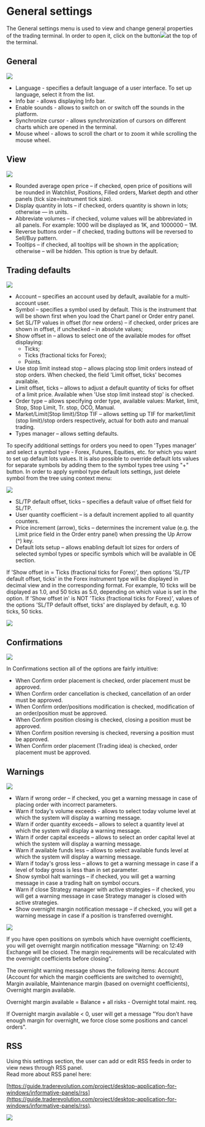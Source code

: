 # General settings

The General settings menu is used to view and change general properties of the trading terminal. In order to open it, click on the button![](../../.gitbook/assets/s1-1.png)at the top of the terminal.

## **General**

![](../../.gitbook/assets/1-31.png)

* Language - specifies a default language of a user interface. To set up language, select it from the list.
* Info bar - allows displaying Info bar.
* Enable sounds - allows to switch on or switch off the sounds in the platform.
* Synchronize cursor - allows synchronization of cursors on different charts which are opened in the terminal.
* Mouse wheel - allows to scroll the chart or to zoom it while scrolling the mouse wheel.

## **View**

![](../../.gitbook/assets/screenshot_2-2.png)

* Rounded average open price – if checked, open price of positions will be rounded in Watchlist, Positions, Filled orders, Market depth and other panels \(tick size=instrument tick size\).
* Display quantity in lots – if checked, orders quantity is shown in lots; otherwise — in units.
* Abbreviate volumes – if checked, volume values will be abbreviated in all panels. For example: 1000 will be displayed as 1K, and 1000000 – 1M.
* Reverse buttons order – if checked, trading buttons will be reversed to Sell/Buy pattern.
* Tooltips – if checked, all tooltips will be shown in the application; otherwise – will be hidden. This option is true by default.

## **Trading defaults**

![](../../.gitbook/assets/3-15.png)

* Account – specifies an account used by default, available for a multi-account user.
* Symbol – specifies a symbol used by default. This is the instrument that will be shown first when you load the Chart panel or Order entry panel.
* Set SL/TP values in offset \(for new orders\) – if checked, order prices are shown in offset, if unchecked – in absolute values;
* Show offset in – allows to select one of the available modes for offset displaying:
  * Ticks;
  * Ticks \(fractional ticks for Forex\);
  * Points.
* Use stop limit instead stop – allows placing stop limit orders instead of stop orders. When checked, the field 'Limit offset, ticks' becomes available.
* Limit offset, ticks – allows to adjust a default quantity of ticks for offset of a limit price. Available when 'Use stop limit instead stop' is checked.
* Order type – allows specifying order type, available values: Market, limit, Stop, Stop Limit, Tr. stop, OCO, Manual.
* Market/Limit\(Stop limit\)/Stop TIF – allows setting up TIF for market/limit \(stop limit\)/stop orders respectively, actual for both auto and manual trading.
* Types manager – allows setting defaults.

To specify additional settings for orders you need to open 'Types manager' and select a symbol type - Forex, Futures, Equities, etc. for which you want to set up default lots values. It is also possible to override default lots values for separate symbols by adding them to the symbol types tree using "+" button. In order to apply symbol type default lots settings, just delete symbol from the tree using context menu:

![](../../.gitbook/assets/5f.png)

* SL/TP default offset, ticks – specifies a default value of offset field for SL/TP.
* User quantity coefficient – is a default increment applied to all quantity counters.
* Price increment \(arrow\), ticks – determines the increment value \(e.g. the Limit price field in the Order entry panel\) when pressing the Up Arrow \(^\) key.
* Default lots setup – allows enabling default lot sizes for orders of selected symbol types or specific symbols which will be available in OE section.

If 'Show offset in = Ticks \(fractional ticks for Forex\)', then options 'SL/TP default offset, ticks' in the Forex instrument type will be displayed in decimal view and in the corresponding format. For example, 10 ticks will be displayed as 1.0, and 50 ticks as 5.0, depending on which value is set in the option. If 'Show offset in' is NOT 'Ticks \(fractional ticks for Forex\)', values of the options 'SL/TP default offset, ticks' are displayed by default, e.g. 10 ticks, 50 ticks.

![](../../.gitbook/assets/2019-10-07-10_07_17-window.png)

## Confirmations

![](../../.gitbook/assets/4-25.png)

In Confirmations section all of the options are fairly intuitive:

* When Confirm order placement is checked, order placement must be approved.
* When Confirm order cancellation is checked, cancellation of an order must be approved.
* When Confirm order/positions modification is checked, modification of an order/position must be approved.
* When Confirm position closing is checked, closing a position must be approved.
* When Confirm position reversing is checked, reversing a position must be approved.
* When Confirm order placement \(Trading idea\) is checked, order placement must be approved.

## **Warnings**

![](../../.gitbook/assets/5-2.png)

* Warn if wrong order – if checked, you get a warning message in case of placing order with incorrect parameters.
* Warn if today's volume exceeds - allows to select today volume level at which the system will display a warning message.
* Warn if order quantity exceeds – allows to select a quantity level at which the system will display a warning message.
* Warn if order capital exceeds – allows to select an order capital level at which the system will display a warning message.
* Warn if available funds less – allows to select available funds level at which the system will display a warning message.
* Warn if today's gross less – allows to get a warning message in case if a level of today gross is less than in set parameter.
* Show symbol halt warnings – if checked, you will get a warning message in case a trading halt on symbol occurs.
* Warn if close Strategy manager with active strategies – if checked, you will get a warning message in case Strategy manager is closed with active strategies.
* Show overnight margin notification message – if checked, you will get a warning message in case if a position is transferred overnight.

![](../../.gitbook/assets/10f.png)

If you have open positions on symbols which have overnight coefficients, you will get overnight margin notification message "Warning: on 12:49 Exchange will be closed. The margin requirements will be recalculated with the overnight coefficients before closing".

The overnight warning message shows the following items: Account \(Account for which the margin coefficients are switched to overnight\), Margin available, Maintenance margin \(based on overnight coefficients\), Overnight margin available.

Overnight margin available = Balance + all risks - Overnight total maint. req.

If Overnight margin available &lt; 0, user will get a message "You don’t have enough margin for overnight, we force close some positions and cancel orders".

## RSS

Using this settings section, the user can add or edit RSS feeds in order to view news through RSS panel.  
Read more about RSS panel here:

[https://guide.traderevolution.com/project/desktop-application-for-windows/informative-panels/rss](https://guide.traderevolution.com/project/desktop-application-for-windows/informative-panels/rss)_._

![](../../.gitbook/assets/6.png)

